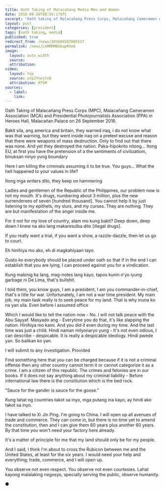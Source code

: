 ```yaml
---
title: Oath Taking of Malacañang Media Men and Women
date: 2016-09-26T08:55:17UTC
excerpt: "Oath taking of Malacañang Press Corps, Malacañang Cameramen Association and Presidential Photojournalists Association in Heroes Hall, Malacañan Palace on 26 September 2016."
layout: post
categories: [president]
tags: [oath taking, media]
published: true
redirect_from: /news/20160926T085517
permalink: /news/LkMRMMBXbapRVe6
image:
  layout: auto_width
  source: 
  attribution: 
video:
  layout: top
  source: uYp2YnejCeQ
  attribution: RTVM
sources:
  - label:
    link:
---
```


Oath Taking of Malacañang Press Corps (MPC), Malacañang Cameramen Association (MCA) and Presidential Photojournalists Association (PPA) in Heroes Hall, Malacañan Palace on 26 September 2016.

Bakit sila, ang america and britain, they warned iraq, i do not know what was that warning, but they went inside iraq on a pretext excuse and reason that there were weapons of mass destruction.
Only to find out that there was none.
And yet they destroyed the nation.
Paka-hipokrito nitong...
Itong EU, at first you have the pretension of a the sentiments of civilizatioin, binuksan ninyo yung boundary

Here I am killing the criminals assuming it to be true.
You guys...
What the hell happened to your values in life?

Itong mga writers dito, they keep on hammering

Ladies and gentlemen of the Republic of the Philippines, our problem now is not my mouth.
It's drugs, numbering about 3 million, plus the new surrenderees of seven [hundred thousand].
You cannot help it by just listening to my epithets, my slurs, and my curses.
They are nothing.
They are but manifestation of the anger inside me.

For it not for my love of country, alam mo kung bakit?
Deep down, deep down I knew na ako lang makaresulba dito [illegal drugs].

If you really want a trial, if you want a show, a razzle-dazzle, then let us go to court.

Eh hinihiya mo ako, eh di magkahiyaan tayo.

Gusto ko everybody should be placed under oath so that if in the end I can establish that you are lying, I can proceed against you for a vindication.

Kung makinig ka lang, mag-notes lang kayo, tapos kunin n'yo iyung garbage ni De Lima, that's bullshit.

I told them, you know guys, I am a president, I am you commander-in-chief, that's a title for war.
Unfortunately, I am not a war time president.
My main job, my main task really is to seek peace for my land.
That is why inuna ko na yan sila.
Even before I assumed office


Which I would like to tell the nation now - No.
I will not talk peace with the Abu Sayyaf.
Masyado ang -
Everytime you do that, it's like slapping the nation.
Hinihiya mo kami.
And you did it even during my time.
And the last time was just a child.
Hindi naman milyonaryo yung - 
It's not even odious, I can describe - despicable.
It is really a despicable ideology.
Hindi pwede yan.
So balikan ko yan.

I will submit to any investigation.
Provided

Find something here that you can be charged because if it is not a criminal offense then any other country cannot term it or cannot categorize it as a crime.
I am a citizen of this republic. The crimes and felonies are in our books.
If it does not say anything about my criminal liability -
Before international law there is the constitution which is the bed rock.

"Sauce for the gander is sauce for the goose."

Kung lahat ng countries takot sa inyo, mga putang ina kayo, ay hindi ako takot sa inyo.

I have talked to Xi Jin Ping.
I'm going to China.
I will open up all avenues of trade and commerce.
They can come in, but there is no time yet to amend the constitution, then and I can give them 60 years plus another 60 years.
By that time you won't need your factory here already.

It's a matter of principle for me that my land should only be for my people.

And I said, 
I think I'm about to cross the Rubicon between me and the United States, at least for the six years.
I would need your help and everything; trade, commerce, and I will open up.

You observe not even respect.
You observe not even courtesies.
Lahat kayong malalaking negosyo, specially serving the public, observe humanity.

&#x25cf;


